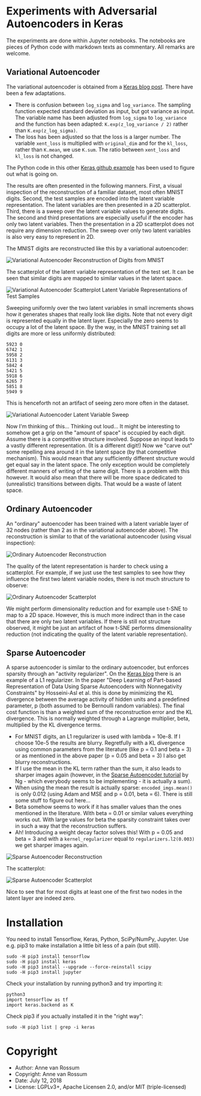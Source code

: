# Experiments with Adversarial Autoencoders in Keras

The experiments are done within Jupyter notebooks. The notebooks are pieces of Python code with markdown texts as 
commentary. All remarks are welcome. 

## Variational Autoencoder

The variational autoencoder is obtained from a [Keras blog post](https://blog.keras.io/building-autoencoders-in-keras.html). There have been a few adaptations. 

* There is confusion between `log_sigma` and `log_variance`. The sampling function expected standard deviation as input, but got variance as input. The variable name has been adjusted from `log_sigma` to `log_variance` and the function has been adapted: `K.exp(z_log_variance / 2)` rather than `K.exp(z_log_sigma)`. 
* The loss has been adjusted so that the loss is a larger number. The variable `xent_loss` is multiplied with `original_dim` and for the `kl_loss`, rather than `K.mean`, we use `K.sum`. The ratio between `xent_loss` and `kl_loss` is not changed.

The Python code in this other [Keras github example](https://github.com/keras-team/keras/blob/master/examples/variational_autoencoder.py) has been used to figure out what is going on.

The results are often presented in the following manners. First, a visual inspection of the reconstruction of a familiar dataset, most often MNIST digits. Second, the test samples are encoded into the latent variable representation. The latent variables are then presented in a 2D scatterplot. Third, there is a sweep over the latent variable values to generate digits. The second and third presentations are especially useful if the encoder has only two latent variables. Then the presentation in a 2D scatterplot does not require any dimension reduction. The sweep over only two latent variables is also very easy to represent in 2D.

The MNIST digits are reconstructed like this by a variational autoencoder:

![Variational Autoencoder Reconstruction of Digits from MNIST](https://raw.githubusercontent.com/mrquincle/keras-adversarial-autoencoders/master/results/va_mnist.png)

The scatterplot of the latent variable representation of the test set. It can be seen that similar digits are mapped to similar values in the latent space.

![Variational Autoencoder Scatterplot Latent Variable Representations of Test Samples](https://raw.githubusercontent.com/mrquincle/keras-adversarial-autoencoders/master/results/va_scatterplot.png)

Sweeping uniformly over the two latent variables in small increments shows how it generates shapes that really look like digits. Note that not every digit is represented equally in the latent layer. Especially the zero seems to occupy a lot of the latent space. By the way, in the MNIST training set all digits are more or less uniformly distributed:

    5923 0
    6742 1
    5958 2
    6131 3
    5842 4
    5421 5
    5918 6
    6265 7
    5851 8
    5949 9

This is henceforth not an artifact of seeing zero more often in the dataset. 

![Variational Autoencoder Latent Variable Sweep](https://raw.githubusercontent.com/mrquincle/keras-adversarial-autoencoders/master/results/va_latent_sweep.png)

Now I'm thinking of this... Thinking out loud... It might be interesting to somehow get a grip on the "amount of space" is occupied by each digit. Assume there is a competitive structure involved. Suppose an input leads to a vastly different representation. (It is a different digit!) Now we "carve out" some repelling area around it in the latent space (by that competitive mechanism). This would mean that any sufficiently different structure would get equal say in the latent space. The only exception would be completely different manners of writing of the same digit. There is a problem with this however. It would also mean that there will be more space dedicated to (unrealistic) transitions between digits. That would be a waste of latent space.

## Ordinary Autoencoder

An "ordinary" autoencoder has been trained with a latent variable layer of 32 nodes (rather than 2 as in the variational autoencoder above). The reconstruction is similar to that of the variational autoencoder (using visual inspection):

![Ordinary Autoencoder Reconstruction](https://raw.githubusercontent.com/mrquincle/keras-adversarial-autoencoders/master/results/autoencoder_reconstruction.png)

The quality of the latent representation is harder to check using a scatterplot. For example, if we just use the test samples to see how they influence the first two latent variable nodes, there is not much structure to observe:

![Ordinary Autoencoder Scatterplot](https://raw.githubusercontent.com/mrquincle/keras-adversarial-autoencoders/master/results/autoencoder_scatterplot.png)

We might perform dimensionality reduction and for example use t-SNE to map to a 2D space. However, this is much more indirect than in the case that there are only two latent variables. If there is still not structure observed, it might be just an artifact of how t-SNE performs dimensionality reduction (not indicating the quality of the latent variable representation).

## Sparse Autoencoder

A sparse autoencoder is similar to the ordinary autoencoder, but enforces sparsity through an "activity regularizer". On the [Keras blog](https://blog.keras.io/building-autoencoders-in-keras.html) there is an example of a L1 regularizer. In the paper "Deep Learning of Part-based Representation of Data Using Sparse Autoencoders with Nonnegativity Constraints" by Hosseini-Asl et al. this is done by minimizing the KL divergence between the average activity of hidden units and a predefined parameter, p (both assumed to be Bernoulli random variables). The final cost function is than a weighted sum of the reconstruction error and the KL divergence. This is normally weighted through a Lagrange multiplier, beta, multiplied by the KL divergence terms. 

* For MNIST digits, an L1 regularizer is used with lambda = 10e-8. If I choose 10e-5 the results are blurry. Regretfully with a KL divergence using common parameters from the literature (like p = 0.1 and beta = 3) or as mentioned in the above paper (p = 0.05 and beta = 3) I also get blurry reconstructions. 
* If I use the mean in the KL term rather than the sum, it also leads to sharper images again (however, in the [Sparse Autoencoder tutorial](https://web.stanford.edu/class/cs294a/sparseAutoencoder.pdf) by Ng - which everybody seems to be implementing - it is actually a sum). 
* When using the mean the result is actually sparse: `encoded_imgs.mean()` is only 0.012 (using Adam and MSE and p = 0.01, beta = 6). There is still some stuff to figure out here... 
* Beta somehow seems to work if it has smaller values than the ones mentioned in the literature. With beta = 0.01 or similar values everything works out. With large values for beta the sparsity constraint takes over in such a way that the reconstruction suffers. 
* Ah! Introducing a weight decay factor solves this! With p = 0.05 and beta = 3 and with a `kernel_regularizer` equal to `regularizers.l2(0.003)` we get sharper images again.

![Sparse Autoencoder Reconstruction](https://raw.githubusercontent.com/mrquincle/keras-adversarial-autoencoders/master/results/sparse_reconstruction.png)

The scatterplot:

![Sparse Autoencoder Scatterplot](https://raw.githubusercontent.com/mrquincle/keras-adversarial-autoencoders/master/results/sparse_scatterplot.png)

Nice to see that for most digits at least one of the first two nodes in the latent layer are indeed zero.

# Installation 

You need to install Tensorflow, Keras, Python, SciPy/NumPy, Jupyter. Use e.g. pip3 to make installation a little bit less
of a pain (but still).

	sudo -H pip3 install tensorflow
	sudo -H pip3 install keras
	sudo -H pip3 install --upgrade --force-reinstall scipy
	sudo -H pip3 install jupyter

Check your installation by running python3 and try importing it:

	python3
	import tensorflow as tf
	import keras.backend as K

Check pip3 if you actually installed it in the "right way":

	sudo -H pip3 list | grep -i keras

# Copyright

* Author: Anne van Rossum
* Copyright: Anne van Rossum
* Date: July 12, 2018
* License: LGPLv3+, Apache Licensen 2.0, and/or MIT (triple-licensed)
